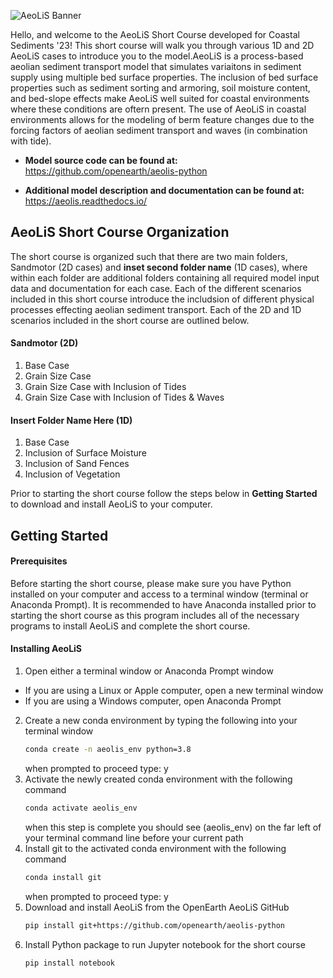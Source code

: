 ![AeoLiS Banner](https://github.com/openearth/aeolis-shortcourse/blob/main/Sandmotor/notebooks/logo.png)

Hello, and welcome to the AeoLiS Short Course developed for Coastal Sediments '23! This short course will walk you through various 1D 
and 2D AeoLiS cases to introduce you to the model.AeoLiS is a process-based aeolian sediment transport model that simulates variaitons 
in sediment supply using multiple bed surface properties. The inclusion of bed surface properties such as sediment sorting and armoring, 
soil moisture content, and bed-slope effects make AeoLiS well suited for coastal environments where these conditions are oftern present. 
The use of AeoLiS in coastal environments allows for the modeling of berm feature changes due to the forcing factors of aeolian sediment 
transport and waves (in combination with tide). 

   * **Model source code can be found at:** https://github.com/openearth/aeolis-python

   * **Additional model description and documentation can be found at:** https://aeolis.readthedocs.io/

## AeoLiS Short Course Organization

The short course is organized such that there are two main folders, Sandmotor (2D cases) and **inset second folder name** (1D cases),
where within each folder are additional folders containing all required model input data and documentation for each case. Each of the 
different scenarios included in this short course introduce the includsion of different physical processes effecting aeolian sediment
transport. Each of the 2D and 1D scenarios included in the short course are outlined below.

#### Sandmotor (2D)   
   1. Base Case 
   2. Grain Size Case 
   3. Grain Size Case with Inclusion of Tides 
   4. Grain Size Case with Inclusion of Tides & Waves 
  
#### Insert Folder Name Here (1D)
   1. Base Case 
   2. Inclusion of Surface Moisture
   3. Inclusion of Sand Fences
   4. Inclusion of Vegetation

Prior to starting the short course follow the steps below in **Getting Started** to download and install AeoLiS to your computer.

## Getting Started

#### Prerequisites

Before starting the short course, please make sure you have Python installed on your computer and access to a terminal window (terminal or Anaconda Prompt). 
It is recommended to have Anaconda installed prior to starting the short course as this program includes all of the necessary programs to install AeoLiS and complete the short course. 

#### Installing AeoLiS

1. Open either a terminal window or Anaconda Prompt window
  * If you are using a Linux or Apple computer, open a new terminal window
  * If you are using a Windows computer, open Anaconda Prompt 
2. Create a new conda environment by typing the following into your terminal window
   ```sh
   conda create -n aeolis_env python=3.8
   ```
   when prompted to proceed type: y
3. Activate the newly created conda environment with the following command
   ```sh
   conda activate aeolis_env
   ```
   when this step is complete you should see (aeolis_env) on the far left of your terminal command line before your current path
4. Install git to the activated conda environment with the following command
   ```sh
   conda install git
   ```
   when prompted to proceed type: y
5. Download and install AeoLiS from the OpenEarth AeoLiS GitHub
   ```sh
   pip install git+https://github.com/openearth/aeolis-python
   ```
6. Install Python package to run Jupyter notebook for the short course
   ```sh
   pip install notebook
   ```
